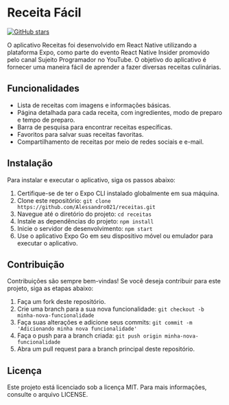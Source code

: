 # Receita Fácil

[![GitHub stars](https://img.shields.io/github/stars/Alessandro021/receitas)](https://github.com/Alessandro021/receitas/stargazers)


O aplicativo Receitas foi desenvolvido em React Native utilizando a plataforma Expo, como parte do evento React Native Insider promovido pelo canal Sujeito Programador no YouTube. O objetivo do aplicativo é fornecer uma maneira fácil de aprender a fazer diversas receitas culinárias.

## Funcionalidades

- Lista de receitas com imagens e informações básicas.
- Página detalhada para cada receita, com ingredientes, modo de preparo e tempo de preparo.
- Barra de pesquisa para encontrar receitas específicas.
- Favoritos para salvar suas receitas favoritas.
- Compartilhamento de receitas por meio de redes sociais e e-mail.

## Instalação

Para instalar e executar o aplicativo, siga os passos abaixo:

1. Certifique-se de ter o Expo CLI instalado globalmente em sua máquina.
2. Clone este repositório: `git clone https://github.com/Alessandro021/receitas.git`
3. Navegue até o diretório do projeto: `cd receitas`
4. Instale as dependências do projeto: `npm install`
5. Inicie o servidor de desenvolvimento: `npm start`
6. Use o aplicativo Expo Go em seu dispositivo móvel ou emulador para executar o aplicativo.

## Contribuição

Contribuições são sempre bem-vindas! Se você deseja contribuir para este projeto, siga as etapas abaixo:

1. Faça um fork deste repositório.
2. Crie uma branch para a sua nova funcionalidade: `git checkout -b minha-nova-funcionalidade`
3. Faça suas alterações e adicione seus commits: `git commit -m 'Adicionando minha nova funcionalidade'`
4. Faça o push para a branch criada: `git push origin minha-nova-funcionalidade`
5. Abra um pull request para a branch principal deste repositório.

## Licença

Este projeto está licenciado sob a licença MIT. Para mais informações, consulte o arquivo LICENSE.
